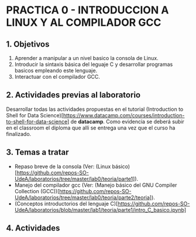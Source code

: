 # PRACTICA 0 - INTRODUCCION A LINUX Y AL COMPILADOR GCC #

## 1. Objetivos ##
1. Aprender a manipular a un nivel basico la consola de Linux.
2. Introducir la sintaxis básica del leguaje C y desarrollar programas basicos empleando este lenguaje.
3. Interactuar con el compilador GCC.

## 2. Actividades previas al laboratorio ##

Desarrollar todas las actividades propuestas en el tutorial (Introduction to Shell for Data Science)[https://www.datacamp.com/courses/introduction-to-shell-for-data-science] de **datacamp**. Como evidencia se deberá subir en el classroom el diploma que alli se entrega una vez que el curso ha finalizado.

## 3. Temas a tratar ##
* Repaso breve de la consola (Ver: (Linux básico)[https://github.com/repos-SO-UdeA/laboratorios/tree/master/lab0/teoria/parte1]).
* Manejo del compilador gcc (Ver: (Manejo básico del GNU Compiler Collection (GCC))[https://github.com/repos-SO-UdeA/laboratorios/tree/master/lab0/teoria/parte2/teoria]).
* (Conceptos introductorios del lenguaje C)[https://github.com/repos-SO-UdeA/laboratorios/blob/master/lab1/teoria/parte1/intro_C_basico.ipynb]

## 4. Actividades ##
